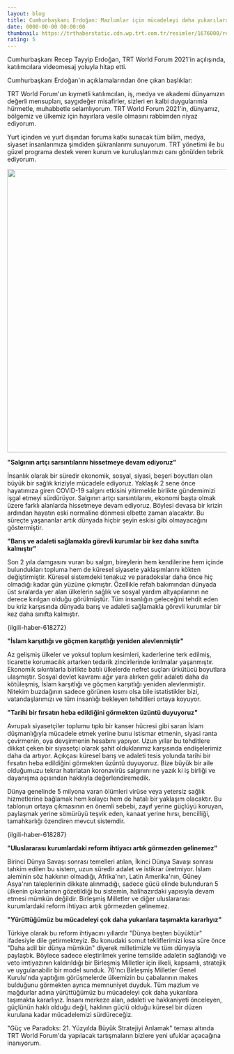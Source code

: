 ```yaml
--- 
layout: blog
title: Cumhurbaşkanı Erdoğan: Mazlumlar için mücadeleyi daha yukarılara taşıyacağız
date: 0000-00-00 00:00:00
thumbnail: https://trthaberstatic.cdn.wp.trt.com.tr/resimler/1676000/recep-tayyip-erdogan-1677512.jpg
rating: 5
---
```

<p>
	Cumhurbaşkanı Recep Tayyip Erdoğan, TRT World Forum 2021'in açılışında, katılımcılara videomesaj yoluyla hitap etti.</p>
<p>
	Cumhurbaşkanı Erdoğan'ın açıklamalarından öne çıkan başlıklar:</p>
<p>
	TRT World Forum'un kıymetli katılımcıları, iş, medya ve akademi dünyamızın değerli mensupları, saygıdeğer misafirler, sizleri en kalbi duygularımla hürmetle, muhabbetle selamlıyorum. TRT World Forum 2021'in, dünyamız, bölgemiz ve ülkemiz için hayırlara vesile olmasını rabbimden niyaz ediyorum.</p>
<p>
	Yurt içinden ve yurt dışından foruma katkı sunacak tüm bilim, medya, siyaset insanlarımıza şimdiden şükranlarımı sunuyorum. TRT yönetimi ile bu güzel programa destek veren kurum ve kuruluşlarımızı canı gönülden tebrik ediyorum.</p>
<p>
	<img alt="" src="dosyalar/images/1 (3)(12).jpg" style="width: 650px; height: 650px;" /></p>
<p>
	<strong>"Salgının artçı sarsıntılarını hissetmeye devam ediyoruz"</strong></p>
<p>
	İnsanlık olarak bir süredir ekonomik, sosyal, siyasi, beşeri boyutları olan büyük bir sağlık kriziyle mücadele ediyoruz. Yaklaşık 2 sene önce hayatımıza giren COVID-19 salgını etkisini yitirmekle birlikte gündemimizi işgal etmeyi sürdürüyor. Salgının artçı sarsıntılarını, ekonomi başta olmak üzere farklı alanlarda hissetmeye devam ediyoruz. Böylesi devasa bir krizin ardından hayatın eski normaline dönmesi elbette zaman alacaktır. Bu süreçte yaşananlar artık dünyada hiçbir şeyin eskisi gibi olmayacağını göstermiştir.</p>
<p>
	<strong>"Barış ve adaleti sağlamakla görevli kurumlar bir kez daha sınıfta kalmıştır"</strong></p>
<p>
	Son 2 yıla damgasını vuran bu salgın, bireylerin hem kendilerine hem içinde bulundukları topluma hem de küresel siyasete yaklaşımlarını kökten değiştirmiştir. Küresel sistemdeki tenakuz ve paradokslar daha önce hiç olmadığı kadar gün yüzüne çıkmıştır. Özellikle refah bakımından dünyada üst sıralarda yer alan ülkelerin sağlık ve sosyal yardım altyapılarının ne derece kırılgan olduğu görülmüştür. Tüm insanlığın geleceğini tehdit eden bu kriz karşısında dünyada barış ve adaleti sağlamakla görevli kurumlar bir kez daha sınıfta kalmıştır.</p>
<p>
	{ilgili-haber-618272}</p>
<p>
	<strong>"İslam karşıtlığı ve göçmen karşıtlığı yeniden alevlenmiştir"</strong></p>
<p>
	Az gelişmiş ülkeler ve yoksul toplum kesimleri, kaderlerine terk edilmiş, ticarette korumacılık artarken tedarik zincirlerinde kırılmalar yaşanmıştır. Ekonomik sıkıntılarla birlikte batılı ülkelerde nefret suçları ürkütücü boyutlara ulaşmıştır. Sosyal devlet kavramı ağır yara alırken gelir adaleti daha da kötüleşmiş, İslam karşıtlığı ve göçmen karşıtlığı yeniden alevlenmiştir. Nitekim buzdağının sadece görünen kısmı olsa bile istatistikler bizi, vatandaşlarımızı ve tüm insanlığı bekleyen tehditleri ortaya koyuyor.</p>
<p>
	<strong>"Tarihi bir fırsatın heba edildiğini görmekten üzüntü duyuyoruz"</strong></p>
<p>
	Avrupalı siyasetçiler toplumu tıpkı bir kanser hücresi gibi saran İslam düşmanlığıyla mücadele etmek yerine bunu istismar etmenin, siyasi ranta çevirmenin, oya devşirmenin hesabını yapıyor. Uzun yıllar bu tehditlere dikkat çeken bir siyasetçi olarak şahit olduklarımız karşısında endişelerimiz daha da artıyor. Açıkçası küresel barış ve adaleti tesis yolunda tarihi bir fırsatın heba edildiğini görmekten üzüntü duyuyoruz. Bize büyük bir aile olduğumuzu tekrar hatırlatan koronavirüs salgınını ne yazık ki iş birliği ve dayanışma açısından hakkıyla değerlendiremedik.</p>
<p>
	Dünya genelinde 5 milyona varan ölümleri virüse veya yetersiz sağlık hizmetlerine bağlamak hem kolaycı hem de hatalı bir yaklaşım olacaktır. Bu tablonun ortaya çıkmasının en önemli sebebi, zayıf yerine güçlüyü koruyan, paylaşmak yerine sömürüyü teşvik eden, kanaat yerine hırsı, bencilliği, tamahkarlığı özendiren mevcut sistemdir.</p>
<p>
	{ilgili-haber-618287}</p>
<p>
	<strong>"Uluslararası kurumlardaki reform ihtiyacı artık görmezden gelinemez"</strong></p>
<p>
	Birinci Dünya Savaşı sonrası temelleri atılan, İkinci Dünya Savaşı sonrası tahkim edilen bu sistem, uzun süredir adalet ve istikrar üretmiyor. İslam aleminin söz hakkının olmadığı, Afrika'nın, Latin Amerika'nın, Güney Asya'nın taleplerinin dikkate alınmadığı, sadece gücü elinde bulunduran 5 ülkenin çıkarlarının gözetildiği bu sistemin, halihazırdaki yapısıyla devam etmesi mümkün değildir. Birleşmiş Milletler ve diğer uluslararası kurumlardaki reform ihtiyacı artık görmezden gelinemez.</p>
<p>
	<strong>"Yürüttüğümüz bu mücadeleyi çok daha yukarılara taşımakta kararlıyız"</strong></p>
<p>
	Türkiye olarak bu reform ihtiyacını yıllardır "Dünya beşten büyüktür" ifadesiyle dile getirmekteyiz. Bu konudaki somut tekliflerimizi kısa süre önce "Daha adil bir dünya mümkün" diyerek milletimizle ve tüm dünyayla paylaştık. Böylece sadece eleştirilmek yerine temsilde adaletin sağlandığı ve veto imtiyazının kaldırıldığı bir Birleşmiş Milletler için ilkeli, kapsamlı, stratejik ve uygulanabilir bir model sunduk. 76'ncı Birleşmiş Milletler Genel Kurulu'nda yaptığım görüşmelerde ülkemizin bu çabalarının makes bulduğunu görmekten ayrıca memnuniyet duyduk. Tüm mazlum ve mağdurlar adına yürüttüğümüz bu mücadeleyi çok daha yukarılara taşımakta kararlıyız. İnsanı merkeze alan, adaleti ve hakkaniyeti önceleyen, güçlünün haklı olduğu değil, haklının güçlü olduğu küresel bir düzen kurulana kadar mücadelemizi sürdüreceğiz.</p>
<p>
	"Güç ve Paradoks: 21. Yüzyılda Büyük Stratejiyi Anlamak" teması altında TRT World Forum'da yapılacak tartışmaların bizlere yeni ufuklar açacağına inanıyorum.</p>
